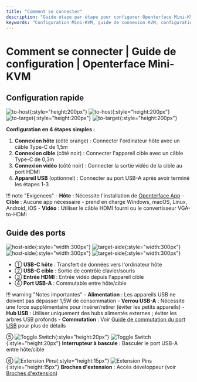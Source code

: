 ```yaml
---
title: "Comment se connecter"
description: "Guide étape par étape pour configurer Openterface Mini-KVM. Apprenez à connecter votre ordinateur hôte et votre appareil cible avec des instructions détaillées pour les connexions USB-C, HDMI et périphériques. Inclut les descriptions d'interface et les conseils de configuration importants."
keywords: "Configuration Mini-KVM, guide de connexion KVM, configuration KVM USB-C, connexion KVM HDMI, guide d'installation KVM, configuration périphériques ordinateur, connexion appareil USB, guide interface KVM, configuration ordinateur headless, configuration KVM"
---
```


# **Comment se connecter** | Guide de configuration | Openterface Mini-KVM

## Configuration rapide

![to-host](https://assets.openterface.com/images/product/to-host.svg#only-light){:style="height:200px"} ![to-host](https://assets.openterface.com/images/product/to-host_1.svg#only-dark){:style="height:200px"}
![to-target](https://assets.openterface.com/images/product/to-target.svg#only-light){:style="height:200px"} ![to-target](https://assets.openterface.com/images/product/to-target_1.svg#only-dark){:style="height:200px"}

**Configuration en 4 étapes simples :**

1. **Connexion hôte** (côté orange) : Connecter l'ordinateur hôte avec un câble Type-C de 1,5m
2. **Connexion cible** (côté noir) : Connecter l'appareil cible avec un câble Type-C de 0,3m
3. **Connexion vidéo** (côté noir) : Connecter la sortie vidéo de la cible au port HDMI
4. **Appareil USB** (optionnel) : Connecter au port USB-A après avoir terminé les étapes 1-3

!!! note "Exigences" - **Hôte** : Nécessite l'installation de [Openterface App](/app) - **Cible** : Aucune app nécessaire - prend en charge Windows, macOS, Linux, Android, iOS - **Vidéo** : Utiliser le câble HDMI fourni ou le convertisseur VGA-to-HDMI

## Guide des ports

![host-side](https://assets.openterface.com/images/product/host-htc.svg#only-light){:style="width:300px"} ![target-side](https://assets.openterface.com/images/product/target-htc.svg#only-light){:style="width:300px"}
![host-side](https://assets.openterface.com/images/product/host-htc_1.svg#only-dark){:style="width:300px"} ![target-side](https://assets.openterface.com/images/product/target-htc_1.svg#only-dark){:style="width:300px"}

- ① **USB-C hôte** : Transfert de données vers l'ordinateur hôte
- ② **USB-C cible** : Sortie de contrôle clavier/souris
- ③ **Entrée HDMI** : Entrée vidéo depuis l'appareil cible
- ④ **Port USB-A** : Commutable entre hôte/cible

!!! warning "Notes importantes" - **Alimentation** : Les appareils USB ne doivent pas dépasser 1,5W de consommation - **Verrou USB-A** : Nécessite une force supplémentaire pour insérer/retirer (éviter les petits appareils) - **Hub USB** : Utiliser uniquement des hubs alimentés externes ; éviter les arbres USB profonds - **Commutation** : Voir [Guide de commutation du port USB](../usb-switch) pour plus de détails

⑤ ![Toggle Switch](https://assets.openterface.com/images/shell-icons/toggle-h-t.svg#only-light){:style="height:20px"} ![Toggle Switch](https://assets.openterface.com/images/shell-icons/toggle-h-t_1.svg#only-dark){:style="height:20px"} **Interrupteur à bascule** : Basculer le port USB-A entre hôte/cible

⑥ ![Extension Pins](https://assets.openterface.com/images/shell-icons/pins.svg#only-light){:style="height:15px"} ![Extension Pins](https://assets.openterface.com/images/shell-icons/pins_1.svg#only-dark){:style="height:15px"} **Broches d'extension** : Accès développeur (voir [Broches d'extension](../extension-pins))

